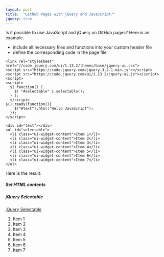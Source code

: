 ```yaml
---
layout: post
title:  "Github Pages with jQuery and JavaScript?"
jquery: true
---
```

Is it possible to use JavaScript and jQuery on GitHub pages? Here is an example.

- include all necessary files and functions into your custom header file
- define the corresponding code in the page file 

```
<link rel="stylesheet" href="//code.jquery.com/ui/1.13.2/themes/base/jquery-ui.css">
<script src="https://code.jquery.com/jquery-3.2.1.min.js"></script>
<script src="https://code.jquery.com/ui/1.13.2/jquery-ui.js"></script>
<script>
<script>
  $( function() {
    $( "#selectable" ).selectable();
  } ); 
  </script>
$().ready(function(){
    $("#text").html("Hello JavaScript");
  }); 
</script>
```
```
<div id="text"></div>
<ol id="selectable">
  <li class="ui-widget-content">Item 1</li>
  <li class="ui-widget-content">Item 2</li>
  <li class="ui-widget-content">Item 3</li>
  <li class="ui-widget-content">Item 4</li>
  <li class="ui-widget-content">Item 5</li>
  <li class="ui-widget-content">Item 6</li>
  <li class="ui-widget-content">Item 7</li>
</ol>
```
Here is the result:

##### Set HTML contents
<div id="text"></div>

##### jQuery Selectable
[jQuery Selectable][jqueryui-selectable]
<ol id="selectable">
  <li class="ui-widget-content">Item 1</li>
  <li class="ui-widget-content">Item 2</li>
  <li class="ui-widget-content">Item 3</li>
  <li class="ui-widget-content">Item 4</li>
  <li class="ui-widget-content">Item 5</li>
  <li class="ui-widget-content">Item 6</li>
  <li class="ui-widget-content">Item 7</li>
</ol>

[jqueryui-selectable]:https://jqueryui.com/selectable/